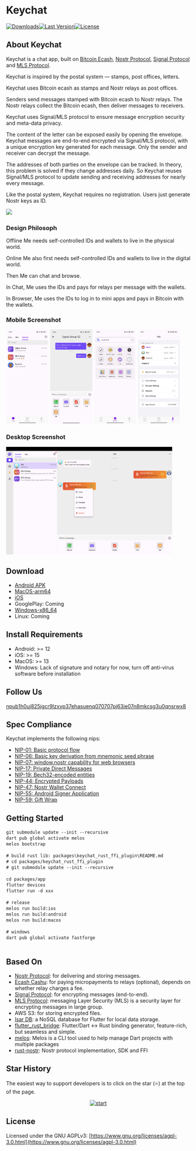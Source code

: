# Keychat

[![Downloads](https://img.shields.io/github/downloads/keychat-io/keychat-app/total?style=flat-square&logo=github)](https://github.com/keychat-io/keychat-apph/releases/)[![Last Version](https://img.shields.io/github/release/keychat-io/keychat-app/all.svg?style=flat-square)](https://github.com/keychat-io/keychat-app/releases/)[![License](https://img.shields.io/github/license/keychat-io/keychat-app)](LICENSE)



## About Keychat

Keychat is a chat app, built on [Bitcoin Ecash](https://cashu.space/), [Nostr Protocol](https://github.com/nostr-protocol/nips), [Signal Protocol](https://github.com/signalapp/libsignal) and [MLS Protocol](https://messaginglayersecurity.rocks/).

Keychat is inspired by the postal system — stamps, post offices, letters.

Keychat uses Bitcoin ecash as stamps and Nostr relays as post offices.

Senders send messages stamped with Bitcoin ecash to Nostr relays. The Nostr relays collect the Bitcoin ecash, then deliver messages to receivers.

Keychat uses Signal/MLS protocol to ensure message encryption security and meta-data privacy.

The content of the letter can be exposed easily by opening the envelope. Keychat messages are end-to-end encrypted via Signal/MLS protocol, with a unique encryption key generated for each message. Only the sender and receiver can decrypt the message.

The addresses of both parties on the envelope can be tracked. In theory, this problem is solved if they change addresses daily. So Keychat reuses Signal/MLS protocol to update sending and receiving addresses for nearly every message.

Like the postal system, Keychat requires no registration. Users just generate Nostr keys as ID.

<p>
<img src="./docs/images/inspiration.png" width="90%" height="auto"/>
</p>

### Design Philosoph
Offline Me needs self-controlled IDs and wallets to live in the physical world.

Online Me also first needs self-controlled IDs and wallets to live in the digital world.

Then Me can chat and browse.

In Chat, Me uses the IDs and pays for relays per message with the wallets.

In Browser, Me uses the IDs to log in to mini apps and pays in Bitcoin with the wallets.


### Mobile Screenshot
<p>
<img src="./docs/images/app1.jpg" width="23%" height="auto" />
<img src="./docs/images/app4.jpg" width="23%" height="auto"/>
<img src="./docs/images/app2.jpg" width="23%" height="auto"/>
<img src="./docs/images/app3.jpg" width="23%" height="auto"/>
</p>

### Desktop Screenshot
<p>
<img src="./docs/images/desktop.gif" width="90%" height="auto"/>
</p>

## Download

- [Android APK](https://github.com/keychat-io/keychat-app/releases)
- [MacOS-arm64](https://github.com/keychat-io/keychat-app/releases)
- [iOS](https://apps.apple.com/us/app/keychat-io/id6447493752)
- GooglePlay: Coming
- [Windows-x86_64](https://github.com/keychat-io/keychat-app/releases)
- Linux: Coming

## Install Requirements
- Android: >= 12
- iOS: >= 15
- MacOS: >= 13
- Windows: Lack of signature and notary for now, turn off anti-virus software before installation

## Follow Us
[npub1h0uj825jgcr9lzxyp37ehasuenq070707pj63je07n8mkcsg3u0qnsrwx8](https://jumble.social/users/npub1h0uj825jgcr9lzxyp37ehasuenq070707pj63je07n8mkcsg3u0qnsrwx8)

## Spec Compliance

Keychat implements the following nips:

- [NIP-01: Basic protocol flow][nip01]
- [NIP-06: Basic key derivation from mnemonic seed phrase][nip06]
- [NIP-07: window.nostr capability for web browsers][nip07]
- [NIP-17: Private Direct Messages][nip17]
- [NIP-19: Bech32-encoded entities][NIP19]
- [NIP-44: Encrypted Payloads][NIP44]
- [NIP-47: Nostr Wallet Connect][NIP47]
- [NIP-55: Android Signer Application][nip55]
- [NIP-59: Gift Wrap][NIP19]
 
[nips]: https://github.com/nostr-protocol/nips
[nip01]: https://github.com/nostr-protocol/nips/blob/master/01.md
[nip17]: https://github.com/nostr-protocol/nips/blob/master/17.md
[nip06]: https://github.com/nostr-protocol/nips/blob/master/06.md
[nip07]: https://github.com/nostr-protocol/nips/blob/master/07.md
[nip19]: https://github.com/nostr-protocol/nips/blob/master/19.md
[nip44]: https://github.com/nostr-protocol/nips/blob/master/44.md
[nip47]: https://github.com/nostr-protocol/nips/blob/master/47.md
[nip55]: https://github.com/nostr-protocol/nips/blob/master/55.md
[nip59]: https://github.com/nostr-protocol/nips/blob/master/59.md

## Getting Started

```
git submodule update --init --recursive
dart pub global activate melos
melos bootstrap

# build rust lib: packages\keychat_rust_ffi_plugin\README.md
# cd packages/keychat_rust_ffi_plugin
# git submodule update --init --recursive

cd packages/app
flutter devices
flutter run -d xxx

# release
melos run build:ios 
melos run build:android
melos run build:macos

# windows
dart pub global activate fastforge


```


## Based On

- [Nostr Protocol](https://nostr.com/): for delivering and storing messages.
- [Ecash Cashu](https://cashu.space/): for paying micropayments to relays (optional), depends on whether relay charges a fee.
- [Signal Protocol](https://github.com/signalapp/libsignal): for encrypting messages (end-to-end).
- [MLS Protocol](https://github.com/signalapp/libsignal): messaging Layer Security (MLS) is a security layer for encrypting messages in large group. 
- AWS S3: for storing encrypted files.
- [Isar DB](https://github.com/isar/isar): a NoSQL database for Flutter for local data storage.
- [flutter_rust_bridge](https://github.com/fzyzcjy/flutter_rust_bridge/): Flutter/Dart <-> Rust binding generator, feature-rich, but seamless and simple.
- [melos](https://melos.invertase.dev/): Melos is a CLI tool used to help manage Dart projects with multiple packages
- [rust-nostr](https://github.com/rust-nostr/nostr): Nostr protocol implementation, SDK and FFI


## Star History

The easiest way to support developers is to click on the star (⭐) at the top of the page.

<p style="text-align: center;">
    <a href="https://api.star-history.com/svg?repos=keychat-io/keychat-app&Date">
        <img alt="start" width=80% src="https://api.star-history.com/svg?repos=keychat-io/keychat-app"/>
    </a>
</p>

## License

Licensed under the GNU AGPLv3: [https://www.gnu.org/licenses/agpl-3.0.html](https://www.gnu.org/licenses/agpl-3.0.html)
